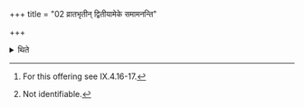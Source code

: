 +++
title = "02 व्रातभृतीन् द्वितीयामेके समामनन्ति"

+++

<details><summary>थिते</summary>

2. According to the opinion of some (ritualists there should be) a second offering to (Agni) Vratabhr̥t.[^1] According to the opinion of some[^2] (others) (the fire) should be brought forward without gold.  


[^1]: For this offering see IX.4.16-17.  

[^2]: Not identifiable.
</details>
